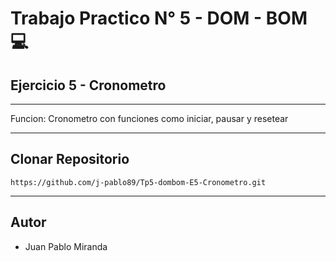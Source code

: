 # Trabajo Practico N° 5 - DOM - BOM 💻
## Ejercicio 5 - Cronometro
___

Funcion: Cronometro con funciones como iniciar, pausar y resetear



___
## Clonar Repositorio

```
https://github.com/j-pablo89/Tp5-dombom-E5-Cronometro.git
```
___

## Autor
- Juan Pablo Miranda